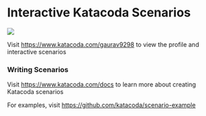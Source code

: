 # Interactive Katacoda Scenarios

[![](http://shields.katacoda.com/katacoda/gaurav9298/count.svg)](https://www.katacoda.com/gaurav9298 "Get your profile on Katacoda.com")

Visit https://www.katacoda.com/gaurav9298 to view the profile and interactive scenarios

### Writing Scenarios
Visit https://www.katacoda.com/docs to learn more about creating Katacoda scenarios

For examples, visit https://github.com/katacoda/scenario-example
